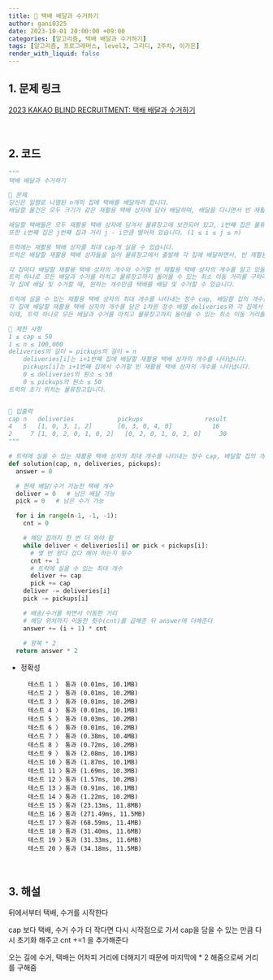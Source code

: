 ```yaml
---
title: 🐢 택배 배달과 수거하기
author: gani0325
date: 2023-10-01 20:00:00 +09:00
categories: [알고리즘, 택배 배달과 수거하기]
tags: [알고리즘, 프로그래머스, level2, 그리디, 2주차, 이가은]
render_with_liquid: false
---
```


## 1. 문제 링크

[2023 KAKAO BLIND RECRUITMENT: 택배 배달과 수거하기](https://school.programmers.co.kr/learn/courses/30/lessons/150369)

<br>

## 2. 코드

```python
"""
택배 배달과 수거하기

💛 문제
당신은 일렬로 나열된 n개의 집에 택배를 배달하려 합니다. 
배달할 물건은 모두 크기가 같은 재활용 택배 상자에 담아 배달하며, 배달을 다니면서 빈 재활용 택배 상자들을 수거하려 합니다.

배달할 택배들은 모두 재활용 택배 상자에 담겨서 물류창고에 보관되어 있고, i번째 집은 물류창고에서 거리 i만큼 떨어져 있습니다. 
또한 i번째 집은 j번째 집과 거리 j - i만큼 떨어져 있습니다. (1 ≤ i ≤ j ≤ n)

트럭에는 재활용 택배 상자를 최대 cap개 실을 수 있습니다. 
트럭은 배달할 재활용 택배 상자들을 실어 물류창고에서 출발해 각 집에 배달하면서, 빈 재활용 택배 상자들을 수거해 물류창고에 내립니다. 

각 집마다 배달할 재활용 택배 상자의 개수와 수거할 빈 재활용 택배 상자의 개수를 알고 있을 때, 
트럭 하나로 모든 배달과 수거를 마치고 물류창고까지 돌아올 수 있는 최소 이동 거리를 구하려 합니다. 
각 집에 배달 및 수거할 때, 원하는 개수만큼 택배를 배달 및 수거할 수 있습니다.

트럭에 실을 수 있는 재활용 택배 상자의 최대 개수를 나타내는 정수 cap, 배달할 집의 개수를 나타내는 정수 n, 
각 집에 배달할 재활용 택배 상자의 개수를 담은 1차원 정수 배열 deliveries와 각 집에서 수거할 빈 재활용 택배 상자의 개수를 담은 1차원 정수 배열 pickups가 매개변수로 주어집니다. 
이때, 트럭 하나로 모든 배달과 수거를 마치고 물류창고까지 돌아올 수 있는 최소 이동 거리를 return 하도록 solution 함수를 완성해 주세요.

🧡 제한 사항
1 ≤ cap ≤ 50
1 ≤ n ≤ 100,000
deliveries의 길이 = pickups의 길이 = n
    deliveries[i]는 i+1번째 집에 배달할 재활용 택배 상자의 개수를 나타냅니다.
    pickups[i]는 i+1번째 집에서 수거할 빈 재활용 택배 상자의 개수를 나타냅니다.
    0 ≤ deliveries의 원소 ≤ 50
    0 ≤ pickups의 원소 ≤ 50
트럭의 초기 위치는 물류창고입니다.


💚 입출력
cap	n	deliveries	          pickups         	      result
4 	5	[1, 0, 3, 1, 2]	      [0, 3, 0, 4, 0]	        16
2	  7	[1, 0, 2, 0, 1, 0, 2]	[0, 2, 0, 1, 0, 2, 0]	  30
"""

# 트럭에 실을 수 있는 재활용 택배 상자의 최대 개수를 나타내는 정수 cap, 배달할 집의 개수를 나타내는 정수 n
def solution(cap, n, deliveries, pickups):
  answer = 0

  # 현재 배달/수거 가능한 택배 개수
  deliver = 0   # 남은 배달 가능
  pick = 0   # 남은 수거 가능

  for i in range(n-1, -1, -1):
    cnt = 0

    # 해당 집까지 한 번 더 와야 함
    while deliver < deliveries[i] or pick < pickups[i]:
      # 몇 번 왔다 갔다 해야 하는지 횟수
      cnt += 1
      # 트럭에 실을 수 있는 최대 개수
      deliver += cap
      pick += cap
    deliver -= deliveries[i]
    pick -= pickups[i]

    # 배송/수거를 하면서 이동한 거리
    # 해당 위치까지 이동한 횟수(cnt)를 곱해준 뒤 answer에 더해준다
    answer += (i + 1) * cnt
    
    # 왕복 * 2
  return answer * 2

```

- 정확성

        테스트 1 〉	통과 (0.01ms, 10.1MB)
        테스트 2 〉	통과 (0.01ms, 10.2MB)
        테스트 3 〉	통과 (0.01ms, 10.2MB)
        테스트 4 〉	통과 (0.01ms, 10.1MB)
        테스트 5 〉	통과 (0.03ms, 10.2MB)
        테스트 6 〉	통과 (0.01ms, 10.2MB)
        테스트 7 〉	통과 (0.38ms, 10.4MB)
        테스트 8 〉	통과 (0.72ms, 10.2MB)
        테스트 9 〉	통과 (2.08ms, 10.1MB)
        테스트 10 〉통과 (1.87ms, 10.1MB)
        테스트 11 〉통과 (1.69ms, 10.3MB)
        테스트 12 〉통과 (1.57ms, 10.2MB)
        테스트 13 〉통과 (0.91ms, 10.1MB)
        테스트 14 〉통과 (1.22ms, 10.2MB)
        테스트 15 〉통과 (23.13ms, 11.8MB)
        테스트 16 〉통과 (271.49ms, 11.5MB)
        테스트 17 〉통과 (68.59ms, 11.4MB)
        테스트 18 〉통과 (31.40ms, 11.6MB)
        테스트 19 〉통과 (31.33ms, 11.6MB)
        테스트 20 〉통과 (34.18ms, 11.5MB)


<br>

## 3. 해설

뒤에서부터 택배, 수거를 시작한다

cap 보다 택배, 수거 수가 더 작다면 다시 시작점으로 가서
cap을 담을 수 있는 만큼 다시 초기화 해주고 cnt +=1 을 추가해준다

오는 길에 수거, 택배는 어차피 거리에 더해지기 때문에
마지막에 * 2 해줌으로써 거리를 구해줌
